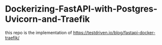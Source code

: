 # Dockerizing-FastAPI-with-Postgres-Uvicorn-and-Traefik

this repo is the implementation of https://testdriven.io/blog/fastapi-docker-traefik/
